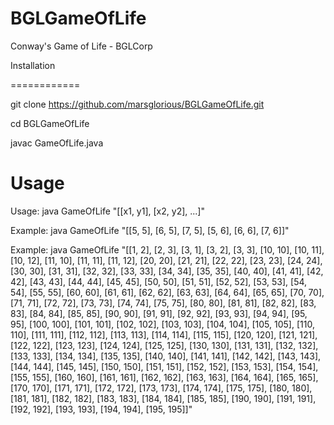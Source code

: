 # BGLGameOfLife
Conway's Game of Life - BGLCorp

Installation

============

git clone https://github.com/marsglorious/BGLGameOfLife.git

cd BGLGameOfLife

javac GameOfLife.java

Usage
=====

Usage: java GameOfLife "[[x1, y1], [x2, y2], ...]"

Example: java GameOfLife "[[5, 5], [6, 5], [7, 5], [5, 6], [6, 6], [7, 6]]"

Example: java GameOfLife "[[1, 2], [2, 3], [3, 1], [3, 2], [3, 3], [10, 10], [10, 11], [10, 12], [11, 10], [11, 11], [11, 12], [20, 20], [21, 21], [22, 22], [23, 23], [24, 24], [30, 30], [31, 31], [32, 32], [33, 33], [34, 34], [35, 35], [40, 40], [41, 41], [42, 42], [43, 43], [44, 44], [45, 45], [50, 50], [51, 51], [52, 52], [53, 53], [54, 54], [55, 55], [60, 60], [61, 61], [62, 62], [63, 63], [64, 64], [65, 65], [70, 70], [71, 71], [72, 72], [73, 73], [74, 74], [75, 75], [80, 80], [81, 81], [82, 82], [83, 83], [84, 84], [85, 85], [90, 90], [91, 91], [92, 92], [93, 93], [94, 94], [95, 95], [100, 100], [101, 101], [102, 102], [103, 103], [104, 104], [105, 105], [110, 110], [111, 111], [112, 112], [113, 113], [114, 114], [115, 115], [120, 120], [121, 121], [122, 122], [123, 123], [124, 124], [125, 125], [130, 130], [131, 131], [132, 132], [133, 133], [134, 134], [135, 135], [140, 140], [141, 141], [142, 142], [143, 143], [144, 144], [145, 145], [150, 150], [151, 151], [152, 152], [153, 153], [154, 154], [155, 155], [160, 160], [161, 161], [162, 162], [163, 163], [164, 164], [165, 165], [170, 170], [171, 171], [172, 172], [173, 173], [174, 174], [175, 175], [180, 180], [181, 181], [182, 182], [183, 183], [184, 184], [185, 185], [190, 190], [191, 191], [192, 192], [193, 193], [194, 194], [195, 195]]"

